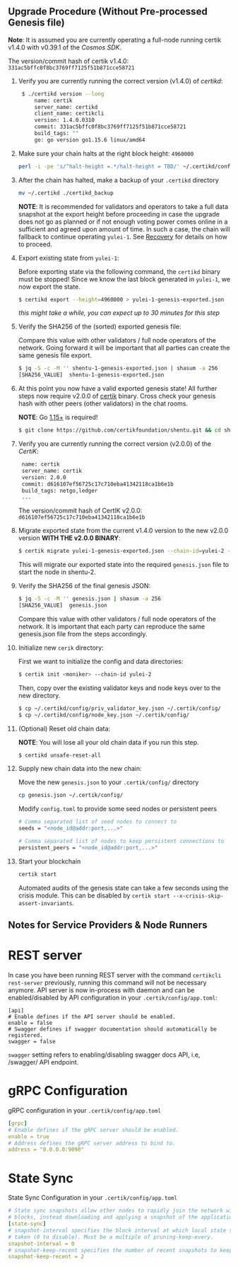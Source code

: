## Upgrade Procedure (Without Pre-processed Genesis file)

__Note__: It is assumed you are currently operating a full-node running certik v1.4.0 with v0.39.1 of the _Cosmos SDK_.

The version/commit hash of certik v1.4.0: `331ac5bffc0f8bc3769ff7125f51b871cce58721`

1. Verify you are currently running the correct version (v1.4.0) of _certikd_:

   ```bash
    $ ./certikd version --long
        name: certik
        server_name: certikd
        client_name: certikcli
        version: 1.4.0.0310
        commit: 331ac5bffc0f8bc3769ff7125f51b871cce58721
        build_tags: ""
        go: go version go1.15.6 linux/amd64
   ```

1. Make sure your chain halts at the right block height:
    `4960000`

    ```bash
    perl -i -pe 's/^halt-height =.*/halt-height = TBD/' ~/.certikd/config/app.toml
    ```

 1. After the chain has halted, make a backup of your `.certikd` directory

    ```bash
    mv ~/.certikd ./certikd_backup
    ```

    **NOTE**: It is recommended for validators and operators to take a full data snapshot at the export
   height before proceeding in case the upgrade does not go as planned or if not enough voting power
   comes online in a sufficient and agreed upon amount of time. In such a case, the chain will fallback
   to continue operating `yulei-1`. See [Recovery](#recovery) for details on how to proceed.

1. Export existing state from `yulei-1`:

   Before exporting state via the following command, the `certikd` binary must be stopped!
   Since we know the last block generated in `yulei-1`, we now export the state.

   ```bash
   $ certikd export --height=4960000 > yulei-1-genesis-exported.json
   ```
   _this might take a while, you can expect up to 30 minutes for this step_

1. Verify the SHA256 of the (sorted) exported genesis file:

    Compare this value with other validators / full node operators of the network. 
    Going forward it will be important that all parties can create the same genesis file export.

   ```bash
   $ jq -S -c -M '' shentu-1-genesis-exported.json | shasum -a 256
   [SHA256_VALUE]  shentu-1-genesis-exported.json
   ```

1. At this point you now have a valid exported genesis state! All further steps now require
v2.0.0 of [certik](https://github.com/certikfoundation/shentu) binary. 
Cross check your genesis hash with other peers (other validators) in the chat rooms.

   **NOTE**: Go [1.15+](https://golang.org/dl/) is required!

   ```bash
   $ git clone https://github.com/certikfoundation/shentu.git && cd shentu && git checkout v2.0.0; make install
   ```

1. Verify you are currently running the correct version (v2.0.0) of the _CertiK_:

   ```bash
    name: certik
    server_name: certik
    version: 2.0.0
    commit: d616107ef56725c17c710eba41342118ca1b6e1b
    build_tags: netgo,ledger
    ...
   ```
    The version/commit hash of CertIK v2.0.0: `d616107ef56725c17c710eba41342118ca1b6e1b`

1. Migrate exported state from the current v1.4.0 version to the new v2.0.0 version <b>WITH THE v2.0.0 BINARY</b>:

   ```bash
   $ certik migrate yulei-1-genesis-exported.json --chain-id=yulei-2 --initial-height 4960001 > genesis.json
   ```

   This will migrate our exported state into the required `genesis.json` file to start the node in shentu-2.

1. Verify the SHA256 of the final genesis JSON:

   ```bash
   $ jq -S -c -M '' genesis.json | shasum -a 256
   [SHA256_VALUE]  genesis.json
   ```

    Compare this value with other validators / full node operators of the network. 
    It is important that each party can reproduce the same genesis.json file from the steps accordingly.

1. Initialize new `cerik` directory:

    First we want to  initialize the config and data directories:
    ```bash
    $ certik init <moniker> --chain-id yulei-2
    ```
    
    Then, copy over the existing validator keys and node keys over to the new directory.
    
    ```bash
    $ cp ~/.certikd/config/priv_validator_key.json ~/.certik/config/
    $ cp ~/.certikd/config/node_key.json ~/.certik/config/
    ```

1. (Optional) Reset old chain data:

   **NOTE**: You will lose all your old chain data if you run this step.

   ```bash
   $ certikd unsafe-reset-all
   ```

1. Supply new chain data into the new chain:
    
    Move the new `genesis.json` to your `.certik/config/` directory

    ```bash
    cp genesis.json ~/.certik/config/
    ```
    
    Modify `config.toml` to provide some seed nodes or persistent peers
    
    ```bash
    # Comma separated list of seed nodes to connect to
    seeds = "<node_id@addr:port,...>"
 
    # Comma separated list of nodes to keep persistent connections to
    persistent_peers = "<node_id@addr:port,...>"
    ```

1. Start your blockchain 

    ```bash
    certik start
    ```

    Automated audits of the genesis state can take a few seconds using the crisis module. This can be disabled by 
    `certik start --x-crisis-skip-assert-invariants`.

## Notes for Service Providers & Node Runners

# REST server

In case you have been running REST server with the command `certikcli rest-server` previously, running this command will not be necessary anymore.
API server is now in-process with daemon and can be enabled/disabled by API configuration in your `.certik/config/app.toml`:

```
[api]
# Enable defines if the API server should be enabled.
enable = false
# Swagger defines if swagger documentation should automatically be registered.
swagger = false
```

`swagger` setting refers to enabling/disabling swagger docs API, i.e, /swagger/ API endpoint.

# gRPC Configuration

gRPC configuration in your `.certik/config/app.toml`

```yaml
[grpc]
# Enable defines if the gRPC server should be enabled.
enable = true
# Address defines the gRPC server address to bind to.
address = "0.0.0.0:9090"
```

# State Sync

State Sync Configuration in your `.certik/config/app.toml`

```yaml
# State sync snapshots allow other nodes to rapidly join the network without replaying historical
# blocks, instead downloading and applying a snapshot of the application state at a given height.
[state-sync]
# snapshot-interval specifies the block interval at which local state sync snapshots are
# taken (0 to disable). Must be a multiple of pruning-keep-every.
snapshot-interval = 0
# snapshot-keep-recent specifies the number of recent snapshots to keep and serve (0 to keep all).
snapshot-keep-recent = 2
```


